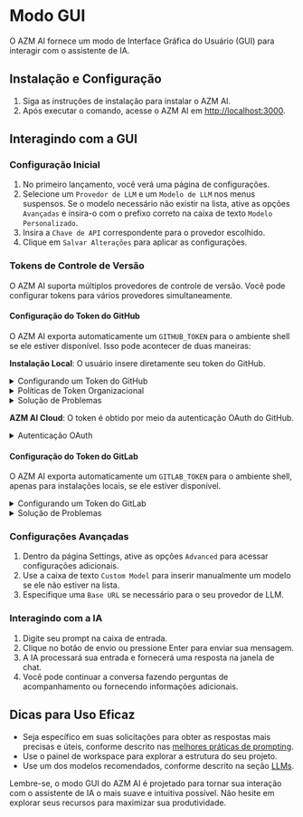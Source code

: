 # Modo GUI

O AZM AI fornece um modo de Interface Gráfica do Usuário (GUI) para interagir com o assistente de IA.

## Instalação e Configuração

1. Siga as instruções de instalação para instalar o AZM AI.
2. Após executar o comando, acesse o AZM AI em [http://localhost:3000](http://localhost:3000).

## Interagindo com a GUI

### Configuração Inicial

1. No primeiro lançamento, você verá uma página de configurações.
2. Selecione um `Provedor de LLM` e um `Modelo de LLM` nos menus suspensos. Se o modelo necessário não existir na lista,
   ative as opções `Avançadas` e insira-o com o prefixo correto na caixa de texto `Modelo Personalizado`.
3. Insira a `Chave de API` correspondente para o provedor escolhido.
4. Clique em `Salvar Alterações` para aplicar as configurações.

### Tokens de Controle de Versão

O AZM AI suporta múltiplos provedores de controle de versão. Você pode configurar tokens para vários provedores simultaneamente.

#### Configuração do Token do GitHub

O AZM AI exporta automaticamente um `GITHUB_TOKEN` para o ambiente shell se ele estiver disponível. Isso pode acontecer de duas maneiras:

**Instalação Local**: O usuário insere diretamente seu token do GitHub.
<details>
  <summary>Configurando um Token do GitHub</summary>

  1. **Gere um Personal Access Token (PAT)**:
   - No GitHub, vá para Settings > Developer Settings > Personal Access Tokens > Tokens (classic).
   - **New token (classic)**
     - Escopos necessários:
     - `repo` (Controle total de repositórios privados)
   - **Fine-Grained Tokens**
     - All Repositories (Você pode selecionar repositórios específicos, mas isso afetará o que retorna na pesquisa de repositórios)
     - Minimal Permissions (Selecione **Meta Data = Read-only** para pesquisa, **Pull Requests = Read and Write**, **Content = Read and Write** para criação de branches)
  2. **Insira o Token no AZM AI**:
   - Clique no botão Settings (ícone de engrenagem).
   - Navegue até a seção `Git Provider Settings`.
   - Cole seu token no campo `GitHub Token`.
   - Clique em `Save Changes` para aplicar as alterações.
</details>

<details>
  <summary>Políticas de Token Organizacional</summary>

  Se você estiver trabalhando com repositórios organizacionais, configurações adicionais podem ser necessárias:

  1. **Verifique os Requisitos da Organização**:
   - Os administradores da organização podem impor políticas específicas de token.
   - Algumas organizações exigem que os tokens sejam criados com SSO habilitado.
   - Revise as [configurações de política de token](https://docs.github.com/en/organizations/managing-programmatic-access-to-your-organization/setting-a-personal-access-token-policy-for-your-organization) da sua organização.
  2. **Verifique o Acesso à Organização**:
   - Vá para as configurações do seu token no GitHub.
   - Procure a organização em `Organization access`.
   - Se necessário, clique em `Enable SSO` ao lado da sua organização.
   - Conclua o processo de autorização SSO.
</details>

<details>
  <summary>Solução de Problemas</summary>

  Problemas comuns e soluções:

  - **Token Não Reconhecido**:
     - Certifique-se de que o token esteja salvo corretamente nas configurações.
     - Verifique se o token não expirou.
     - Verifique se o token possui os escopos necessários.
     - Tente regenerar o token.

  - **Acesso à Organização Negado**:
     - Verifique se o SSO é necessário, mas não está habilitado.
     - Verifique a associação à organização.
     - Entre em contato com o administrador da organização se as políticas de token estiverem bloqueando o acesso.

  - **Verificando se o Token Funciona**:
     - O aplicativo mostrará uma marca de seleção verde se o token for válido.
     - Tente acessar um repositório para confirmar as permissões.
     - Verifique o console do navegador em busca de mensagens de erro.
</details>

**AZM AI Cloud**: O token é obtido por meio da autenticação OAuth do GitHub.

<details>
  <summary>Autenticação OAuth</summary>

  Ao usar o AZM AI Cloud, o fluxo OAuth do GitHub solicita as seguintes permissões:
   - Acesso ao repositório (leitura/escrita)
   - Gerenciamento de fluxo de trabalho
   - Acesso de leitura à organização

  Para autenticar o AZM AI:
   - Clique em `Sign in with GitHub` quando solicitado.
   - Revise as permissões solicitadas.
   - Autorize o AZM AI a acessar sua conta do GitHub.
   - Se estiver usando uma organização, autorize o acesso à organização se solicitado.
</details>

#### Configuração do Token do GitLab

O AZM AI exporta automaticamente um `GITLAB_TOKEN` para o ambiente shell, apenas para instalações locais, se ele estiver disponível.

<details>
  <summary>Configurando um Token do GitLab</summary>

  1. **Gere um Personal Access Token (PAT)**:
   - No GitLab, vá para User Settings > Access Tokens.
   - Crie um novo token com os seguintes escopos:
     - `api` (Acesso à API)
     - `read_user` (Leitura de informações do usuário)
     - `read_repository` (Leitura do repositório)
     - `write_repository` (Escrita no repositório)
   - Defina uma data de expiração ou deixe em branco para um token sem expiração.
  2. **Insira o Token no AZM AI**:
   - Clique no botão Settings (ícone de engrenagem).
   - Navegue até a seção `Git Provider Settings`.
   - Cole seu token no campo `GitLab Token`.
   - Se estiver usando GitLab auto-hospedado, insira a URL da sua instância GitLab.
   - Clique em `Save Changes` para aplicar as alterações.
</details>

<details>
  <summary>Solução de Problemas</summary>

  Problemas comuns e soluções:

  - **Token Não Reconhecido**:
     - Certifique-se de que o token esteja salvo corretamente nas configurações.
     - Verifique se o token não expirou.
     - Verifique se o token possui os escopos necessários.
     - Para instâncias auto-hospedadas, verifique a URL correta da instância.

  - **Acesso Negado**:
     - Verifique as permissões de acesso ao projeto.
     - Verifique se o token possui os escopos necessários.
     - Para repositórios de grupo/organização, certifique-se de ter o acesso adequado.
</details>

### Configurações Avançadas

1. Dentro da página Settings, ative as opções `Advanced` para acessar configurações adicionais.
2. Use a caixa de texto `Custom Model` para inserir manualmente um modelo se ele não estiver na lista.
3. Especifique uma `Base URL` se necessário para o seu provedor de LLM.

### Interagindo com a IA

1. Digite seu prompt na caixa de entrada.
2. Clique no botão de envio ou pressione Enter para enviar sua mensagem.
3. A IA processará sua entrada e fornecerá uma resposta na janela de chat.
4. Você pode continuar a conversa fazendo perguntas de acompanhamento ou fornecendo informações adicionais.

## Dicas para Uso Eficaz

- Seja específico em suas solicitações para obter as respostas mais precisas e úteis, conforme descrito nas [melhores práticas de prompting](../prompting/prompting-best-practices).
- Use o painel de workspace para explorar a estrutura do seu projeto.
- Use um dos modelos recomendados, conforme descrito na seção [LLMs](usage/llms/llms.md).

Lembre-se, o modo GUI do AZM AI é projetado para tornar sua interação com o assistente de IA o mais suave e intuitiva
possível. Não hesite em explorar seus recursos para maximizar sua produtividade.
